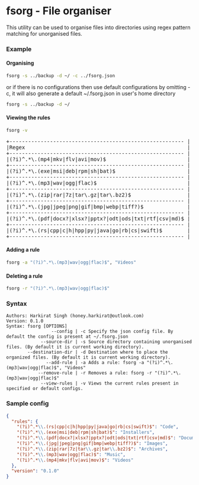 # fsorg - File organiser
This utility can be used to organise files into directories using regex pattern matching for unorganised files.

### Example
#### Organising
``` bash
fsorg -s ../backup -d ~/ -c ../fsorg.json 
```
or if there is no configurations then use default configurations by omitting -c, it will also generate a default ~/.fsorg.json in user's home directory
``` bash
fsorg -s ../backup -d ~/  
```
#### Viewing the rules
```bash 
fsorg -v
```
<pre>
+-------------------------------------------------------- | -------------------+
|Regex                                                    |        Destinations|
+-------------------------------------------------------- | -------------------+
|(?i)^.*\.(mp4|mkv|flv|avi|mov)$                          |              Videos|
+-------------------------------------------------------- | -------------------+
|(?i)^.*\.(exe|msi|deb|rpm|sh|bat)$                       |          Installers|
+-------------------------------------------------------- | -------------------+
|(?i)^.*\.(mp3|wav|ogg|flac)$                             |               Music|
+-------------------------------------------------------- | -------------------+
|(?i)^.*\.(zip|rar|7z|tar\.gz|tar\.bz2)$                  |            Archives|
+-------------------------------------------------------- | -------------------+
|(?i)^.*\.(jpg|jpeg|png|gif|bmp|webp|tiff?)$              |              Images|
+-------------------------------------------------------- | -------------------+
|(?i)^.*\.(pdf|docx?|xlsx?|pptx?|odt|ods|txt|rtf|csv|md)$ | Documents and Files|
+-------------------------------------------------------- | -------------------+
|(?i)^.*\.(rs|cpp|c|h|hpp|py|java|go|rb|cs|swift)$        |                Code|
+-------------------------------------------------------- | -------------------+
</pre>

#### Adding a rule 
```bash
fsorg -a "(?i)^.*\.(mp3|wav|ogg|flac)$", "Videos"
```

#### Deleting a rule
```bash
fsorg -r "(?i)^.*\.(mp3|wav|ogg|flac)$"
```
### Syntax
```
Authors: Harkirat Singh (honey.harkirat@outlook.com)
Version: 0.1.0
Syntax: fsorg [OPTIONS]
                 --config | -c Specify the json config file. By default the config is present at ~/.fsorg.json
             --source-dir | -s Source directory containing unorganised files. (By default it is current working directory).
        --destination-dir | -d Destination where to place the organized files. (By default it is current working directory).
               --add-rule | -a Adds a rule: fsorg -a "(?i)^.*\.(mp3|wav|ogg|flac)$", "Videos"
            --remove-rule | -r Removes a rule: fsorg -r "(?i)^.*\.(mp3|wav|ogg|flac)$"
             --view-rules | -v Views the current rules present in specified or default configs.
```

### Sample config
```json
{
  "rules": {
    "(?i)^.*\\.(rs|cpp|c|h|hpp|py|java|go|rb|cs|swift)$": "Code",
    "(?i)^.*\\.(exe|msi|deb|rpm|sh|bat)$": "Installers",
    "(?i)^.*\\.(pdf|docx?|xlsx?|pptx?|odt|ods|txt|rtf|csv|md)$": "Documents and Files",
    "(?i)^.*\\.(jpg|jpeg|png|gif|bmp|webp|tiff?)$": "Images",
    "(?i)^.*\\.(zip|rar|7z|tar\\.gz|tar\\.bz2)$": "Archives",
    "(?i)^.*\\.(mp3|wav|ogg|flac)$": "Music",
    "(?i)^.*\\.(mp4|mkv|flv|avi|mov)$": "Videos"
  },
  "version": "0.1.0"
}
```